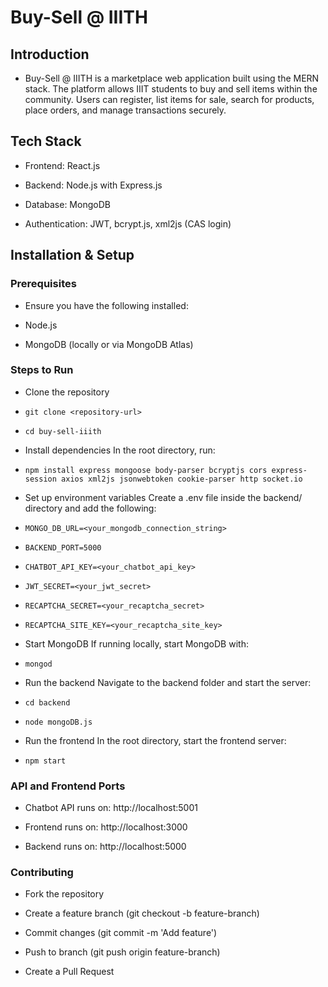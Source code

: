 # Buy-Sell @ IIITH

## Introduction

- Buy-Sell @ IIITH is a marketplace web application built using the MERN stack. The platform allows IIIT students to buy and sell items within the community. Users can register, list items for sale, search for products, place orders, and manage transactions securely.

## Tech Stack

- Frontend: React.js

- Backend: Node.js with Express.js

- Database: MongoDB

- Authentication: JWT, bcrypt.js, xml2js (CAS login)


## Installation & Setup

### Prerequisites

- Ensure you have the following installed:

- Node.js

- MongoDB (locally or via MongoDB Atlas)

### Steps to Run

- Clone the repository

-     git clone <repository-url>
-     cd buy-sell-iiith

- Install dependencies In the root directory, run:

-     npm install express mongoose body-parser bcryptjs cors express-session axios xml2js jsonwebtoken cookie-parser http socket.io

- Set up environment variables Create a .env file inside the backend/ directory and add the following:

-     MONGO_DB_URL=<your_mongodb_connection_string>
-     BACKEND_PORT=5000
-     CHATBOT_API_KEY=<your_chatbot_api_key>
-     JWT_SECRET=<your_jwt_secret>
-     RECAPTCHA_SECRET=<your_recaptcha_secret>
-     RECAPTCHA_SITE_KEY=<your_recaptcha_site_key>

- Start MongoDB If running locally, start MongoDB with:

-     mongod

- Run the backend Navigate to the backend folder and start the server:

-     cd backend
-     node mongoDB.js

- Run the frontend In the root directory, start the frontend server:

-     npm start

### API and Frontend Ports

- Chatbot API runs on: http://localhost:5001

- Frontend runs on: http://localhost:3000
- Backend runs on: http://localhost:5000

### Contributing

- Fork the repository

- Create a feature branch (git checkout -b feature-branch)

- Commit changes (git commit -m 'Add feature')

- Push to branch (git push origin feature-branch)

- Create a Pull Request
